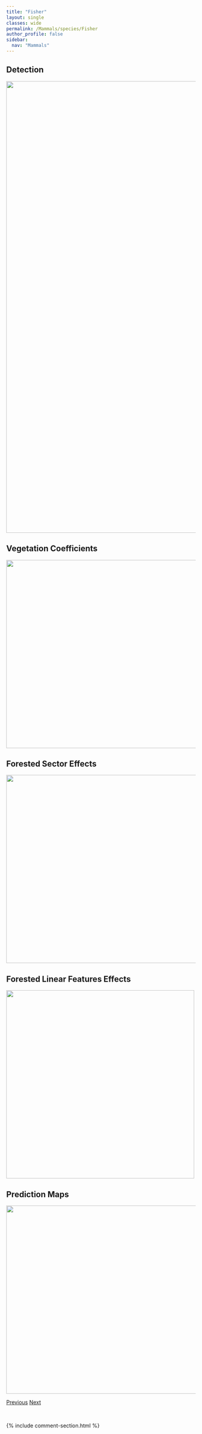 ```yaml
---
title: "Fisher"
layout: single
classes: wide
permalink: /Mammals/species/Fisher
author_profile: false
sidebar:
  nav: "Mammals"
---
```


<h2>Detection</h2>

<a href="https://drive.google.com/uc?export=view&id=1m3xay5fH-kzqe8hSfLlT06D3Cvy3w1vt">
<img src="https://drive.google.com/uc?export=view&id=1m3xay5fH-kzqe8hSfLlT06D3Cvy3w1vt" height = "1200" width = "800">
</a>


<h2>Vegetation Coefficients</h2>

<a href="https://drive.google.com/uc?export=view&id=1mmLhVJ-Yh2AlTFNNnFXWYtZCQ_hZ_3rw">
<img src="https://drive.google.com/uc?export=view&id=1mmLhVJ-Yh2AlTFNNnFXWYtZCQ_hZ_3rw" height = "500" width = "1000">
</a>


<h2>Forested Sector Effects</h2>

<a href="https://drive.google.com/uc?export=view&id=1yWiuad_jIKJJ2WOXKlTCczM-tYtN1NPl">
<img src="https://drive.google.com/uc?export=view&id=1yWiuad_jIKJJ2WOXKlTCczM-tYtN1NPl" height = "500" width = "1000">
</a>


<h2>Forested Linear Features Effects</h2>

<a href="https://drive.google.com/uc?export=view&id=1ZXy5dJHbT6j5fpS7bs9xwhwCyqZJ5bxU">
<img src="https://drive.google.com/uc?export=view&id=1ZXy5dJHbT6j5fpS7bs9xwhwCyqZJ5bxU" height = "500" width = "500">
</a>


<h2>Prediction Maps</h2>

<a href="https://drive.google.com/uc?export=view&id=1qP9xmoZP9fZvVNWiT_55v1yg_zW4lwt0">
<img src="https://drive.google.com/uc?export=view&id=1qP9xmoZP9fZvVNWiT_55v1yg_zW4lwt0" height = "500" width = "1000">
</a>


<a href="/DevelopmentWebsite/Mammals/species/Elk" class="pagination--pager" title="Cervus canadensis">Previous</a> <a href="/DevelopmentWebsite/Mammals/species/GoldenMantledGroundSquirrel" class="pagination--pager" title="Callospermophilus lateralis">Next</a>

<p>&nbsp;</p>

{% include comment-section.html %}
